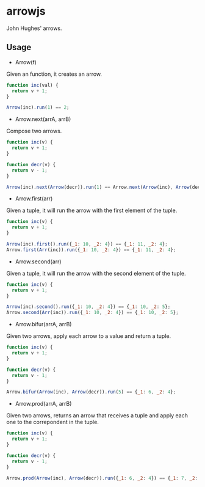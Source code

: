 arrowjs
=======

John Hughes' arrows.

## Usage

- Arrow(f)

Given an function, it creates an arrow.

```javascript
function inc(val) {
  return v + 1;
}

Arrow(inc).run(1) == 2;
```

- Arrow.next(arrA, arrB)

Compose two arrows.

```javascript
function inc(v) {
  return v + 1;
}

function decr(v) {
  return v - 1;
}

Arrow(inc).next(Arrow(decr)).run(1) == Arrow.next(Arrow(inc), Arrow(decr)).run(1);
```

- Arrow.first(arr)

Given a tuple, it will run the arrow with the first element of the tuple.

```javascript
function inc(v) {
  return v + 1;
}

Arrow(inc).first().run({_1: 10, _2: 4}) == {_1: 11, _2: 4};
Arrow.first(Arr(inc)).run({_1: 10, _2: 4}) == {_1: 11, _2: 4};
```

- Arrow.second(arr)

Given a tuple, it will run the arrow with the second element of the tuple.

```javascript
function inc(v) {
  return v + 1;
}

Arrow(inc).second().run({_1: 10, _2: 4}) == {_1: 10, _2: 5};
Arrow.second(Arr(inc)).run({_1: 10, _2: 4}) == {_1: 10, _2: 5};
```

- Arrow.bifur(arrA, arrB)

Given two arrows, apply each arrow to a value and return a tuple.

```javascript
function inc(v) {
  return v + 1;
}

function decr(v) {
  return v - 1;
}

Arrow.bifur(Arrow(inc), Arrow(decr)).run(5) == {_1: 6, _2: 4};
```

- Arrow.prod(arrA, arrB)

Given two arrows, returns an arrow that receives a tuple and apply
each one to the correpondent in the tuple.

```javascript
function inc(v) {
  return v + 1;
}

function decr(v) {
  return v - 1;
}

Arrow.prod(Arrow(inc), Arrow(decr)).run({_1: 6, _2: 4}) == {_1: 7, _2: 3};
```
